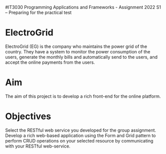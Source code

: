 #IT3030 Programming Applications and Frameworks - Assignment 2022 S1 – Preparing for the practical test 

# ElectroGrid

ElectroGrid (EG) is the company who maintains the power grid of the country. They have a system to
monitor the power consumption of the users, generate the monthly bills and automatically send to the
users, and accept the online payments from the users. 


# Aim

The aim of this project is to develop a rich front-end for the online platform.

# Objectives

Select the RESTful web service you developed for the group assignment.
Develop a rich web-based application using the Form and Grid pattern to perform CRUD
operations on your selected resource by communicating with your RESTful web-service.
